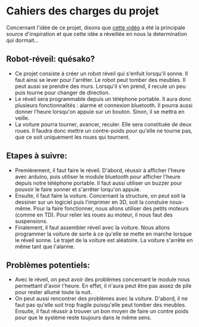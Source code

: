 <h1>Cahiers des charges du projet</h1>
<p>
  Concernant l'idée de ce projet, disons que <a href="https://www.youtube.com/watch?v=izWCU4Y61o4">cette vidéo</a> a été la principale source d'inspiration et que cette idée a réveillée en nous la determination qui dormait... 
  <h2>Robot-réveil: quésako?</h2>
  <ul>
  <li>Ce projet consiste à créer un robot réveil qui s'enfuit lorsqu'il sonne. Il faut ainsi se lever pour l'arrêter. Le robot peut tomber des meubles. Il peut aussi se prendre des murs. Lorsqu'il s'en prend, il recule un peu puis tourne pour changer de direction.
  
 <li>Le réveil sera programmable depuis un téléphone portable. Il aura donc plusieurs fonctionnalités : alarme et connexion bluetooth. Il pourra aussi donner l'heure lorsqu'on appuie sur un bouton. Sinon, il se mettra en veille.
  
  <li>La voiture pourra tourner, avancer, reculer. Elle sera constituée de deux roues. Il faudra donc mettre un contre-poids pour qu'elle ne tourne pas, que ce soit uniquement les roues qui tournent. 
 
</ul>
<h2>Etapes à suivre:</h2>
<ul>
  <li>Premièrement, il faut faire le réveil. D'abord, réussir à afficher l'heure avec arduino, puis utiliser le module bluetooth pour afficher l'heure depuis notre téléphone portable. Il faut aussi utiliser un buzzer pour pouvoir le faire sonner et s'arrêter lorqu'on appuie.
  <li>Ensuite, il faut faire la voiture. Concernant la structure, on peut soit la dessiner sur un logiciel puis l'imprimer en 3D, soit la constuire nous-même. Pour la faire fonctionner, nous allons utiliser des petits moteurs (comme en TD). Pour relier les roues au moteur, il nous faut des suspensions. 
  <li>Finalement, il faut assembler réveil avec la voiture. Nous allons programmer la voiture de sorte à ce qu'elle se mette en marche lorsque le réveil sonne. Le trajet de la voiture est aléatoire. La voiture s'arrête en même tant que l'alarme.
</ul>

<h2>Problèmes potentiels:</h2>
  <ul> 
  <li>Avec le réveil, on peut avoir des problèmes concernant le module nous permettant d'avoir l'heure. En effet, il n'aura peut être pas assez de pile pour rester allumé toute la nuit. 
  <li>On peut aussi rencontrer des problèmes avec la voiture. D'abord, il ne faut pas qu'elle soit trop fragile puisqu'elle peut tomber des meubles. Ensuite, il faut réussir à trouver un bon moyen de faire un contre poids pour que le système reste toujours dans le même sens.
</ul>
</p>

